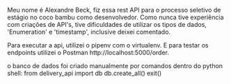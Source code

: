 Meu nome é Alexandre Beck, fiz essa rest API para o processo seletivo de estágio no coco bambu como desenvolvedor.
Como nunca tive experiência com criações de API's, tive dificuldades de utilizar os tipos de dados, 'Enumeration' e 'timestamp', inclusive deixei comentado.

Para executar a api, utilizei o pipenv com o virtualenv. E para testar os endpoints utilizei o Postman http://localhost:5000/order.

o banco de dados foi criado manualmente por comandos dentro do python shell: 
    from delivery_api import db
    db.create_all()
    exit()